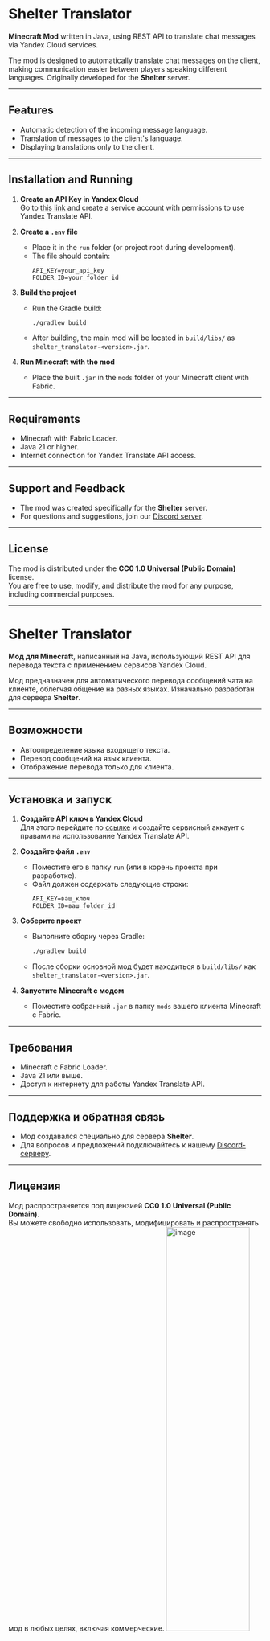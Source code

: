 # Shelter Translator

**Minecraft Mod** written in Java, using REST API to translate chat messages via Yandex Cloud services.  

The mod is designed to automatically translate chat messages on the client, making communication easier between players speaking different languages. Originally developed for the **Shelter** server.

---

## Features

- Automatic detection of the incoming message language.
- Translation of messages to the client's language.
- Displaying translations only to the client.

---

## Installation and Running

1. **Create an API Key in Yandex Cloud**  
   Go to [this link](https://yandex.cloud/ru/docs/resource-manager/api-ref/Folder/get) and create a service account with permissions to use Yandex Translate API.

2. **Create a `.env` file**  
   - Place it in the `run` folder (or project root during development).  
   - The file should contain:  
     ```env
     API_KEY=your_api_key
     FOLDER_ID=your_folder_id
     ```

3. **Build the project**  
   - Run the Gradle build:  
     ```bash
     ./gradlew build
     ```  
   - After building, the main mod will be located in `build/libs/` as `shelter_translator-<version>.jar`.

4. **Run Minecraft with the mod**  
   - Place the built `.jar` in the `mods` folder of your Minecraft client with Fabric.

---

## Requirements

- Minecraft with Fabric Loader.
- Java 21 or higher.
- Internet connection for Yandex Translate API access.

---

## Support and Feedback

- The mod was created specifically for the **Shelter** server.  
- For questions and suggestions, join our [Discord server](https://discord.gg/NU9gr8vwU).

---

## License

The mod is distributed under the **CC0 1.0 Universal (Public Domain)** license.  
You are free to use, modify, and distribute the mod for any purpose, including commercial purposes.

---

# Shelter Translator

**Мод для Minecraft**, написанный на Java, использующий REST API для перевода текста с применением сервисов Yandex Cloud.  

Мод предназначен для автоматического перевода сообщений чата на клиенте, облегчая общение на разных языках. Изначально разработан для сервера **Shelter**.

---

## Возможности

- Автоопределение языка входящего текста.
- Перевод сообщений на язык клиента.
- Отображение перевода только для клиента.
---

## Установка и запуск

1. **Создайте API ключ в Yandex Cloud**  
   Для этого перейдите по [ссылке](https://yandex.cloud/ru/docs/resource-manager/api-ref/Folder/get) и создайте сервисный аккаунт с правами на использование Yandex Translate API.

2. **Создайте файл `.env`**  
   - Поместите его в папку `run` (или в корень проекта при разработке).  
   - Файл должен содержать следующие строки:  
     ```env
     API_KEY=ваш_ключ
     FOLDER_ID=ваш_folder_id
     ```

3. **Соберите проект**  
   - Выполните сборку через Gradle:  
     ```bash
     ./gradlew build
     ```  
   - После сборки основной мод будет находиться в `build/libs/` как `shelter_translator-<version>.jar`.

4. **Запустите Minecraft с модом**  
   - Поместите собранный `.jar` в папку `mods` вашего клиента Minecraft с Fabric.

---

## Требования

- Minecraft с Fabric Loader.
- Java 21 или выше.
- Доступ к интернету для работы Yandex Translate API.

---

## Поддержка и обратная связь

- Мод создавался специально для сервера **Shelter**.  
- Для вопросов и предложений подключайтесь к нашему [Discord-серверу](https://discord.gg/NU9gr8vwU).

---

## Лицензия

Мод распространяется под лицензией **CC0 1.0 Universal (Public Domain)**.  
Вы можете свободно использовать, модифицировать и распространять мод в любых целях, включая коммерческие.
<img width="166" height="804" alt="image" src="https://github.com/user-attachments/assets/cc492f16-4afe-4e46-ae94-f5e328846446" />

